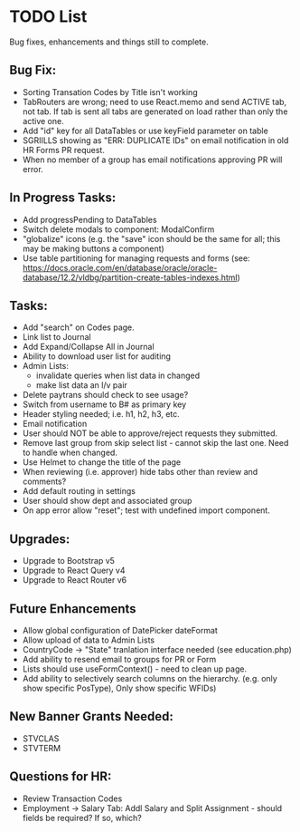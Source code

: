 # TODO List
Bug fixes, enhancements and things still to complete.

## Bug Fix:
  * Sorting Transation Codes by Title isn't working
  * TabRouters are wrong; need to use React.memo and send ACTIVE tab, not tab.  If tab is sent all tabs are generated on load rather than only the active one.
  * Add "id" key for all DataTables or use keyField parameter on table
  * SGRIILLS showing as "ERR: DUPLICATE IDs" on email notification in old HR Forms PR request.
  * When no member of a group has email notifications approving PR will error.

## In Progress Tasks:
  * Add progressPending to DataTables
  * Switch delete modals to component: ModalConfirm
  * "globalize" icons (e.g. the "save" icon should be the same for all; this may be making buttons a component)
  * Use table partitioning for managing requests and forms (see: https://docs.oracle.com/en/database/oracle/oracle-database/12.2/vldbg/partition-create-tables-indexes.html)

## Tasks: 
  * Add "search" on Codes page.
  * Link list to Journal
  * Add Expand/Collapse All in Journal
  * Ability to download user list for auditing
  * Admin Lists: 
    * invalidate queries when list data in changed
    * make list data an l/v pair
  * Delete paytrans should check to see usage?
  * Switch from username to B# as primary key
  * Header styling needed; i.e. h1, h2, h3, etc.
  * Email notification
  * User should NOT be able to approve/reject requests they submitted.
  * Remove last group from skip select list - cannot skip the last one.  Need to handle when changed.
  * Use Helmet to change the title of the page
  * When reviewing (i.e. approver) hide tabs other than review and comments?
  * Add default routing in settings
  * User should show dept and associated group
  * On app error allow "reset"; test with undefined import component.

## Upgrades:
  * Upgrade to Bootstrap v5
  * Upgrade to React Query v4
  * Upgrade to React Router v6

## Future Enhancements
 * Allow global configuration of DatePicker dateFormat
 * Allow upload of data to Admin Lists
 * CountryCode -> "State" tranlation interface needed (see education.php)
 * Add ability to resend email to groups for PR or Form
 * Lists should use useFormContext() - need to clean up page.
 * Add ability to selectively search columns on the hierarchy. (e.g. only show specific PosType), Only show specific WFIDs)

## New Banner Grants Needed:
  * STVCLAS
  * STVTERM

## Questions for HR:
  * Review Transaction Codes
  * Employment -> Salary Tab: Addl Salary and Split Assignment - should fields be required?  If so, which?